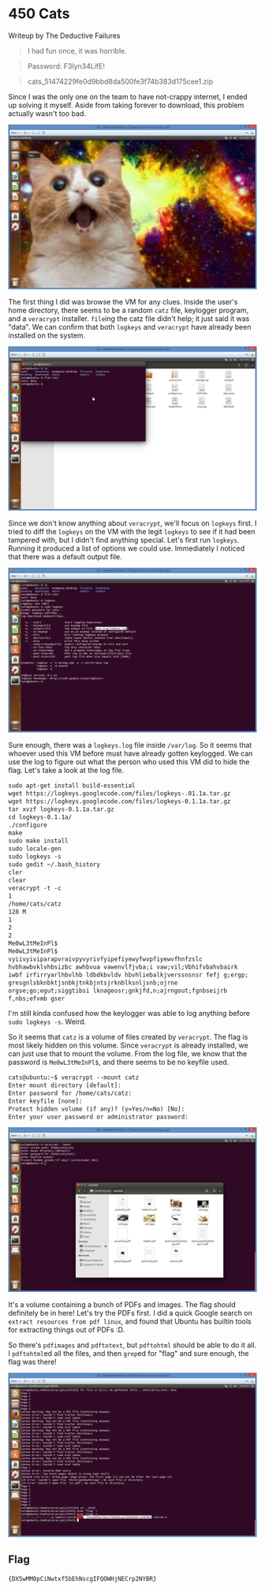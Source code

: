 # 450 Cats

Writeup by The Deductive Failures

> I had fun once, it was horrible.

> Password: F3lyn34LifE!

> cats_51474229fe0d9bbd8da500fe3f74b383d175cee1.zip

Since I was the only one on the team to have not-crappy internet, I ended up solving it myself. Aside from taking forever to download, this problem actually wasn't too bad.

![cats0.png](files/cats0.png)

The first thing I did was browse the VM for any clues. Inside the user's home directory, there seems to be a random `catz` file, keylogger program, and a `veracrypt` installer. `file`ing the catz file didn't help; it just said it was "data". We can confirm that both `logkeys` and `veracrypt` have already been installed on the system.

![cats1.png](files/cats1.png)

Since we don't know anything about `veracrypt`, we'll focus on `logkeys` first. I tried to diff the `logkeys` on the VM with the legit `logkeys` to see if it had been tampered with, but I didn't find anything special. Let's first run `logkeys`. Running it produced a list of options we could use. Immediately I noticed that there was a default output file.

![cats2.png](files/cats2.png)

Sure enough, there was a `logkeys.log` file inside `/var/log`. So it seems that whoever used this VM before must have already gotten keylogged. We can use the log to figure out what the person who used this VM did to hide the flag. Let's take a look at the log file.

```
sudo apt-get install build-essential
wget https://logkeys.googlecode.com/files/logkeys-.01.1a.tar.gz
wget https://logkeys.googlecode.com/files/logkeys-0.1.1a.tar.gz
tar xvzf logkeys-0.1.1a.tar.gz
cd logkeys-0.1.1a/
./configure
make
sudo make install
sudo locale-gen
sudo logkeys -s
sudo gedit ~/.bash_history
cler
clear
veracrypt -t -c
1
/home/cats/catz
128 M
1
2
2
Me0wL3tMeInPl$
Me0wL3tMeInPl$
vyiivyiviparapvraivpyvyrivfyipefiyewyfwvpfiyewvfhnfzslc hvbhawbvklvhbsizbc awhbvua vawenvlfjvba;i vaw;vil;Vbhifvbahvbairk  iwbf irfirryarlhbvlhb ldbdkbvldv hbvhliebalkjverssnsnsr fefj g;ergp; gresgnlsbknbktjsnbkjtnkbjntsjrknblksnljsnb;ojrne orgse;go;egut;siggtibsi lknageosr;gnkjfd,n;ajrngout;fgnbseijrb f,nbs;efvmb gser
```

I'm still kinda confused how the keylogger was able to log anything before `sudo logkeys -s`. Weird.

So it seems that `catz` is a volume of files created by `veracrypt`. The flag is most likely hidden on this volume. Since `veracrypt` is already installed, we can just use that to mount the volume. From the log file, we know that the password is `Me0wL3tMeInPl$`, and there seems to be no keyfile used. 

```
cats@ubuntu:~$ veracrypt --mount catz
Enter mount directory [default]:
Enter password for /home/cats/catz:
Enter keyfile [none]:
Protect hidden volume (if any)? (y=Yes/n=No) [No]:
Enter your user password or administrator password:
```

![cats3.png](files/cats3.png)

It's a volume containing a bunch of PDFs and images. The flag should definitely be in here! Let's try the PDFs first. I did a quick Google search on `extract resources from pdf linux`, and found that Ubuntu has builtin tools for extracting things out of PDFs :D.

So there's `pdfimages` and `pdftotext`, but `pdftohtml` should be able to do it all. I `pdftohtml`ed all the files, and then `grep`ed for "flag" and sure enough, the flag was there!

![cats4.png](files/cats4.png)



## Flag

`{DX5wMM0pCiNwtxf5bEhNscgIFQOWHjNECrp2NYBR}`


